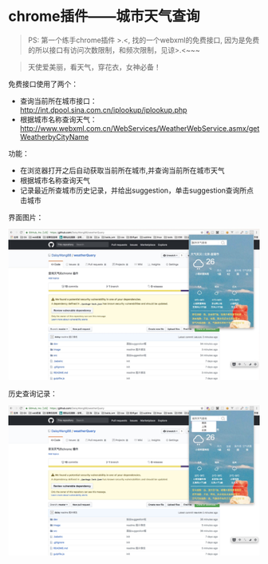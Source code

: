 chrome插件——城市天气查询
====
> PS: 第一个练手chrome插件 >.<, 找的一个webxml的免费接口, 因为是免费的所以接口有访问次数限制，和频次限制，见谅>.<~~~

> 天使爱美丽，看天气，穿花衣，女神必备！


免费接口使用了两个：
- 查询当前所在城市接口： http://int.dpool.sina.com.cn/iplookup/iplookup.php
- 根据城市名称查询天气：http://www.webxml.com.cn/WebServices/WeatherWebService.asmx/getWeatherbyCityName

功能：
- 在浏览器打开之后自动获取当前所在城市,并查询当前所在城市天气
- 根据城市名称查询天气
- 记录最近所查城市历史记录，并给出suggestion，单击suggestion查询所点击城市

界面图片：

![panel](image/wq.jpeg)

历史查询记录：

![history](image/history.jpeg)



